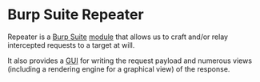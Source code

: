# Burp Suite Repeater

Repeater is a [Burp Suite](Burp%20Suite.md) [module](modules.md) that allows us to craft and/or relay intercepted requests to a target at will.

It also provides a [GUI](interface.md) for writing the request payload and numerous views (including a rendering engine for a graphical view) of the response.